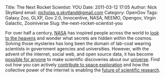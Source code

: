 Title: The Next Rocket Scientist: YOU
Date: 2011-03-12 17:05
Author: Nick Skytland
email: nicholas.g.skytland@gmail.com
Category: OpenGov
Tags: Galaxy Zoo, GLXP, Gov 2.0, Innocentive, NASA, NEEMO, Opengov, Virgin Galactic, Zooiniverse
Slug: the-next-rocket-scientist-you

For over half a century, [NASA][] has inspired people across the world
to [look to the heavens][] and wonder what secrets are hidden within the
cosmos. Solving those mysteries has long been the domain of lab-coat
wearing scientists in government agencies and universities. However,
with the advent of the internet, social web, and open source data, it
has become [possible for anyone][] to make scientific discoveries about
our [universe][]. Find out how you can actively [contribute to space
exploration][] and how the collective power of the internet is enabling
the [future of scientific research][].

<div class="sliderocket">

</div>

  [NASA]: http://www.nasa.gov
  [look to the heavens]: http://www.galaxyzoo.org/
  [possible for anyone]: http://www.zooniverse.org/
  [universe]: http://www.virgingalactic.com/
  [contribute to space exploration]: https://www.innocentive.com/pavilion/NASA
  [future of scientific research]: http://www.googlelunarxprize.org/
